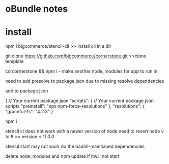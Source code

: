 # oBundle notes

# install

npm i bigcommerce/stencil-cli >> install cli in a dir

git clone https://github.com/bigcommerce/cornerstone.git >>clone template

cd cornerstone && npm i - make another node_modules for app to run in

need to add presolve to package.json due to missing resolve dependencies

add to package.json

{
// Your current package.json
"scripts": {
// Your current package.json scripts
"preinstall": "npx npm-force-resolutions"
},
"resolutions": {
"graceful-fs": "4.2.3"
}

npm i

stencil ci does not work with a newer version of node
need to revert node v to 8 >= version < 11.0.0

stencil start may not work do the bad/ill-maintianed dependencies

delete node_modules and npm update if itwill not start
